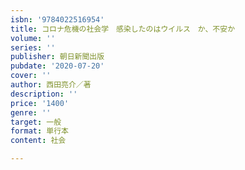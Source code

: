 ```yaml
---
isbn: '9784022516954'
title: コロナ危機の社会学　感染したのはウイルス　か、不安か
volume: ''
series: ''
publisher: 朝日新聞出版
pubdate: '2020-07-20'
cover: ''
author: 西田亮介／著
description: ''
price: '1400'
genre: ''
target: 一般
format: 単行本
content: 社会

---
```

